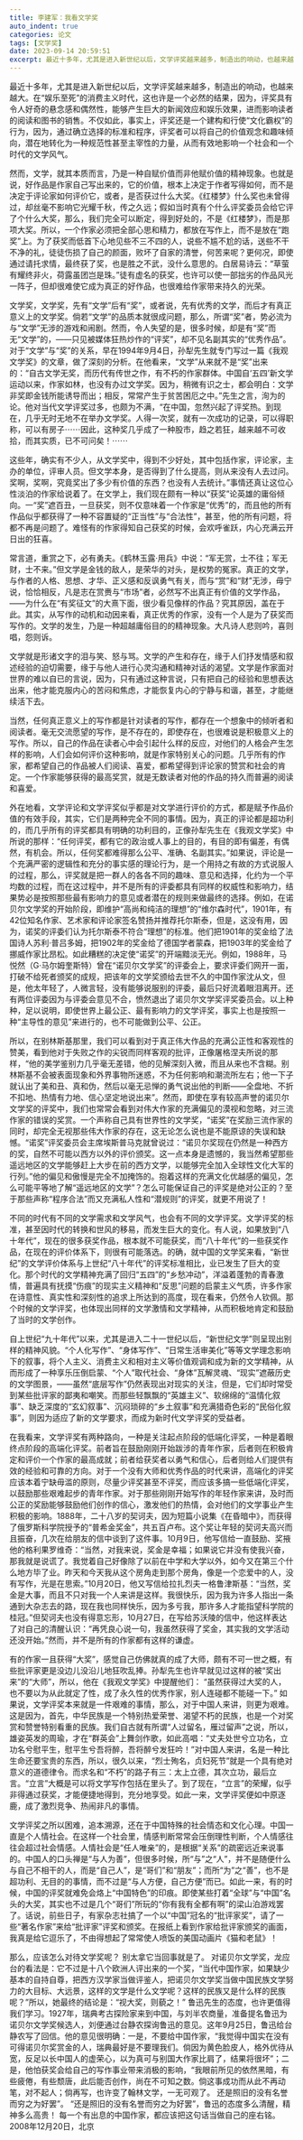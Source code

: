```yaml
---
title: 李建军：我看文学奖
auto_indent: true
categories: 论文
tags: [文学奖]
date: 2023-09-14 20:59:51
excerpt: 最近十多年，尤其是进入新世纪以后，文学评奖越来越多，制造出的响动，也越来越大。在“娱乐至死”的消费主义时代，这也许是一个必然的结果。因为，评奖具有令人好奇的悬念感和偶然性，能够产生巨大的新闻效应和娱乐效果，进而左右读者的阅读和图书的销售。不仅如此，事实上，评奖还是一个建构和行使“文化霸权”的行为，因为，通过确立选择的标准和程序，评奖者可以将自己的价值观念和趣味倾向，潜在地转化为一种规范性甚至主宰性的力量，从而有效地影响一个社会和一个时期的文学风气。
---
```

最近十多年，尤其是进入新世纪以后，文学评奖越来越多，制造出的响动，也越来越大。在“娱乐至死”的消费主义时代，这也许是一个必然的结果，因为，评奖具有令人好奇的悬念感和偶然性，能够产生巨大的新闻效应和娱乐效果，进而影响读者的阅读和图书的销售。不仅如此，事实上，评奖还是一个建构和行使“文化霸权”的行为，因为，通过确立选择的标准和程序，评奖者可以将自己的价值观念和趣味倾向，潜在地转化为一种规范性甚至主宰性的力量，从而有效地影响一个社会和一个时代的文学风气。

然而，文学，就其本质而言，乃是一种自赋价值而非他赋价值的精神现象。也就是说，好作品是作家自己写出来的，它的价值，根本上决定于作者写得如何，而不是决定于评论家如何评价它，或者，是否获过什么大奖。《红楼梦》什么奖也未曾得过，却丝毫不影响它光耀千秋，传之久远；假如当时真有个什么评奖委员会给它评了个什么大奖，那么，我们完全可以断定，得到好处的，不是《红楼梦》，而是那项大奖。所以，一个作家必须把全部心思和精力，都放在写作上，而不是放在“跑奖”上。为了获奖而低首下心地见些不三不四的人，说些不尴不尬的话，送些不干不净的礼，徒徒伤损了自己的颜面，败坏了自家的清誉，何苦来呢？更何况，即使通过请托求情，最终获了奖，也是胜之不武，没什么意思的。白居易诗云：“草萤有耀终非火，荷露虽团岂是珠。”徒有虚名的获奖，也许可以使一部拙劣的作品风光一阵子，但却很难使它成为真正的好作品，也很难给作家带来持久的光荣。

文学奖，文学奖，先有“文学”后有“奖”，或者说，先有优秀的文学，而后才有真正意义上的文学奖。倘若“文学”的品质本就很成问题，那么，所谓“奖”者，势必流为与“文学”无涉的游戏和闹剧。然而，令人失望的是，很多时候，却是有“奖”而无“文学”的，——只见被媒体狂热炒作的“评奖”，却不见名副其实的“优秀作品”。对于“文学”与“奖”的关系，早在1994年9月4日，孙犁先生就专门写过一篇《我观文学奖》的文章，做了深刻的分析。在他看来，“文学”从来就不是“奖”出来的：“自古文学无奖，而历代有传世之作，有不朽的作家群体。中国自‘五四’新文学运动以来，作家如林，也没有办过文学奖。因为，稍微有识之士，都会明白：文学非奖即金钱所能诱导而出；相反，常常产生于贫苦困厄之中。”先生之言，洵为的论。他对当代文学评奖过多，也颇为不满，“在中国，忽然兴起了评奖热。到现在，几乎无时无地不在举办文学奖。人得一次奖，就有一次成功的记录，可以得职称，可以有房子⋯⋯因此，这种奖几乎成了一种股市，趋之若狂，越来越不可收拾，而其实质，已不可问矣！⋯⋯

这些年，确实有不少人，从文学奖中，得到不少好处，其中包括作家，评论家，主办的单位，评审人员。但文学本身，是否得到了什么提高，则从来没有人去过问。奖啊，奖啊，究竟奖出了多少有价值的东西？也没有人去统计。”事情还真让这位心性淡泊的作家给说着了。在文学上，我们现在颇有一种以“获奖”论英雄的庸俗倾向。一“奖”遮百丑，一旦获奖，则不仅意味着一个作家是“优秀”的，而且他的所有作品似乎都获得了一种不容置疑的“正当性”与“合法性”，甚至，他的所有问题，将都不再是问题了。难怪有的作家得知自己获奖的时候，会欢呼雀跃，内心充满云开日出的狂喜。

常言道，重赏之下，必有勇夫。《鹤林玉露·用兵》中说：“军无赏，士不往；军无财，士不来。”但文学是金钱的敌人，是荣华的对头，是权势的冤家。真正的文学，与作者的人格、思想、才华、正义感和反讽勇气有关，而与“赏”和“财”无涉，毋宁说，恰恰相反，凡是志在赏赉与“市场”者，必然写不出真正有价值的文学作品，——为什么在“有奖征文”的大熹下面，很少看见像样的作品？究其原因，盖在于此。其实，从写作的动机和动因来看，真正优秀的作家，没有一个人是为了获奖而写作的。文学的发生，乃是一种超越庸俗目的的精神现象。大凡诗人悲则吟，喜则唱，怨则诉。

文学就是形诸文字的泪与笑、怒与骂。文学的产生和存在，缘于人们抒发情感和叙述经验的迫切需要，缘于与他人进行心灵沟通和精神对话的渴望。文学是作家面对世界的难以自已的言说，因为，只有通过这种言说，只有把自己的经验和思想表达出来，他才能克服内心的苦闷和焦虑，才能恢复内心的宁静与和谐，甚至，才能继续活下去。

当然，任何真正意义上的写作都是针对读者的写作，都存在一个想象中的倾听者和阅读者。毫无交流愿望的写作，是不存在的，即使存在，也很难说是积极意义上的写作。所以，自己的作品在读者心中会引起什么样的反应，对他们的人格会产生怎样的影响，人们会如何评价这种影响，就是作家特别关心的问题。几乎所有的作家，都希望自己的作品被人们阅读、喜爱，都希望得到评论家的赞赏和社会的肯定。一个作家能够获得的最高奖赏，就是无数读者对他的作品的持久而普遍的阅读和喜爱。

外在地看，文学评论和文学评奖似乎都是对文学进行评价的方式，都是赋予作品价值的有效手段，其实，它们是两种完全不同的事情。因为，真正的评论都是超功利的，而几乎所有的评奖都具有明确的功利目的，正像孙犁先生在《我观文学奖》中所说的那样：“任何评奖，都有它的政治或人事上的目的，有目的即有偏差，有偶然，有机会。所以，任何奖都难得那么公平、准确、名副其实。”如果说，评论是一个充满严密的逻辑性和充分的事实感的理论行为，是一个用持之有故的方式说服人的过程，那么，评奖就是把一群人的各各不同的趣味、意见和选择，化约为一个平均数的过程，而在这过程中，并不是所有的评委都具有同样的权威性和影响力，结果势必是按照那些最有影响力的意见或者潜在的规则来做最终的选择。例如，在诺贝尔文学奖的开始阶段，即维护“高尚和纯洁的理想”的“维尔森时代”，1901年，有42位知名作家、艺术家和评论家签名赞扬并推荐托尔斯泰，但是，这没有用，因为，诺奖的评委们认为托尔斯泰不符合“理想”的标准。他们把1901年的奖金给了法国诗人苏利·普吕多姆，把1902年的奖金给了德国学者蒙森，把1903年的奖金给了挪威作家比昂松。如此糟糕的决定使“诺奖”的开端黯淡无光。例如，1988年，马悦然（G·马尔姆奎斯特）曾在“诺贝尔文学奖”的评委会上，要求评委们网开一面，打破不给死者颁奖的成规，把该年的文学奖颁给去世不久的中国作家沈从文，但是，他太年轻了，人微言轻，没有能够说服别的评委，最后只好流着眼泪离开。还有两位评委因为与评委会意见不合，愤然退出了诺贝尔文学奖评奖委员会。以上种种，足以说明，即使世界上最公正、最有影响力的文学评奖，事实上也是按照一种“主导性的意见”来进行的，也不可能做到公平、公正。

所以，在别林斯基那里，我们可以看到对于真正伟大作品的充满公正性和客观性的赞美，看到他对于失败之作的尖锐而同样客观的批评，正像屠格涅夫所说的那样，“他的美学鉴别力几乎毫无差错，他的见解深刻入微，而且从来也不含糊。别林斯基不会被表面现象和外界事物所迷惑，不为任何影响和潮流所左右；他一下子就认出了美和丑、真和伪，然后以毫无忌惮的勇气说出他的判断——全盘地、不折不扣地、热情有力地、信心坚定地说出来”。然而，即使在享有较高声誉的诺贝尔文学奖的评奖中，我们也常常会看到对伟大作家的充满偏见的漠视和忽略，对三流作家的错误的奖赏。一个声称自己具有世界性的文学奖，“诺奖”在奖励三流作家的同时，却完全无视那些伟大作家的存在，这无论怎么说也是不能原谅的失误和缺憾。“诺奖”评奖委员会主席埃斯普马克就曾说过：“诺贝尔奖现在仍然是一种西方的奖，自然不可能以西方以外的评价颁奖。这一点本身是遗憾的，我当然希望那些遥远地区的文学能够赶上大步在前的西方文学，以能够完全加入全球性文化大军的行列。”他的偏见和傲慢是完全不加掩饰的。抱着这样的充满文化优越感的偏见，怎么可能平等地了解“遥远地区的文学”？怎么可能保证自己的评奖是绝对公正的？至于那些声称“程序合法”而又充满私人性和“潜规则”的评奖，就更不用说了！

不同的时代有不同的文学需求和文学风气，也会有不同的文学评奖。文学评奖的标准，甚至因时代的转换和世风的移易，而发生巨大的变化。有人说，如果放到“八十年代”，现在的很多获奖作品，根本就不可能获奖，而“八十年代”的一些获奖作品，在现在的评价体系下，则很有可能落选。的确，就中国的文学奖来看，“新世纪”的文学评价体系与上世纪“八十年代”的评奖标准相比，业已发生了巨大的变化。那个时代的文学精神充满了回归“五四”的“乡愁冲动”，洋溢着蓬勃的青春激情，普遍具有抚摸“伤痕”的现实主义精神和“反思”问题的启蒙主义气质，许多作家在诗意性、真实性和深刻性的追求上所达到的高度，现在看来，仍然令人钦佩。那个时候的文学评奖，也体现出同样的文学激情和文学精神，从而积极地肯定和鼓励了当时的文学创作。

自上世纪“九十年代”以来，尤其是进入二十一世纪以后，“新世纪文学”则呈现出别样的精神风貌。“个人化写作”、“身体写作”、“日常生活审美化”等等文学理念影响下的叙事，将个人主义、消费主义和相对主义等价值观调和成为新的文学精神，从而形成了一种享乐压倒启蒙、“个人”取代社会、“身体”瓦解灵魂、“现实”遮蔽历史的文学图景，——虽然“底层写作”仍然表现出对现实的关注，但是，它们却时常受到某些批评家的鄙夷和嘲笑。而那些轻飘飘的“英雄主义”、软绵绵的“温情化叙事”、缺乏深度的“玄幻叙事”、沉闷琐碎的“乡土叙事”和充满猎奇色彩的“民俗化叙事”，则因为适应了新的文学要求，而成为新时代文学评奖的受益者。

在我看来，文学评奖有两种路向，一种是关注起点阶段的低端化评奖，一种是着眼终点阶段的高端化评奖。前者旨在鼓励刚刚开始跋涉的青年作家，后者则在积极肯定和评价一个作家的最高成就；前者给获奖者以勇气和信心，后者则给人们提供有效的经验和可靠的方向。对于一个没有大师和优秀作品的时代来讲，高端化的评奖应该本着宁缺毋滥的原则，尽量少评奖甚至不评奖，而应该多搞一些低端化评奖，以鼓励那些艰难起步的青年作家。对于那些刚刚开始写作的年轻作家来讲，及时而公正的奖励能够鼓励他们创作的信心，激发他们的热情，会对他们的文学事业产生积极的影响。1888年，二十八岁的契诃夫，因为短篇小说集《在昏暗中》，而获得了俄罗斯科学院授予的“普希金奖金”，共五百卢布。这个奖让年轻的契诃夫高兴而且振奋，几次在给朋友的信中谈到了这件事。10月9日，他写信给一直鼓励、奖掖他的格利果罗维奇：“当然，对我来说，奖金是幸福；如果说它并没有使我兴奋，那我就是说谎了。我觉着自己好像除了以前在中学和大学以外，如今又在第三个什么地方毕了业。昨天和今天我从这个房角走到那个房角，像是一个恋爱中的人，没有写作，光是在思索。”10月20日，他又写信给拉扎烈夫一格鲁津斯基：“当然，奖金是大事，而且不只对我一个人来讲是这样。我很快乐，因为我为许多人指出一条通到大杂志去的路，现在我也同样快乐，因为多亏我，那许多人才能指望科学院的桂冠。”但契诃夫也没有得意忘形，10月27日，在写给苏沃陵的信中，他这样表达了对自己的清醒认识：“再凭良心说一句，我虽然获得了奖金，其实我的文学活动还没开始。”然而，并不是所有的作家都有这样的谦虚。

有的作家一且获得“大奖”，感觉自己仿佛就真的成了大师，颇有不可一世之概，有些批评家更是没边儿没沿儿地狂吹乱捧。孙犁先生也许早就见过这样的被“奖出来”的“大师”，所以，他在《我观文学奖》中提醒他们：
“虽然获得过大奖的人，也不要以为从此就定了性，成了永久性的优秀作家，别人连碰都不能碰一下。”
如果说，文学评奖本来就是一件艰难的事情，那么，对于中国人来讲，则更为艰难。这是因为，首先，中华民族是一个特别热爱荣誉、渴望不朽的民族，也是一个对奖赏和赞誉特别看重的民族。我们自古就有所谓“人过留名，雁过留声”之说，所以，雄姿英发的周瑜，才在“群英会”上舞剑作歌，如此高唱：“丈夫处世兮立功名，立功名兮慰平生，慰平生兮吾将醉，吾将醉兮发狂吟！”对中国人来讲，名是一种比生命还要宝贵的东西，所以，很久以来，“烈士殉名，贞妇死节”就是一个具有绝对意义的道德律令。而求名和“不朽”的路子有三：太上立德，其次立功，最后立言。“立言”大概是可以将文学写作包括在里头了。到了现在，“立言”的荣耀，似乎非得通过获奖，才能便捷地得到，充分地享受。如此一来，文学评奖便如中原逐鹿，成了激烈竞争、热闹非凡的事情。

文学评奖之所以困难，追本溯源，还在于中国特殊的社会情态和文化心理。中国一直是个人情社会。在这样一个社会里，情感判断常常会压倒理性判断，个人情感往往会超过社会情感。人情社会是“任人唯亲”的，是根据“关系”的疏密远近来说事的。中国人的口头禅是“与人为善”，但很多时候，所“与”之“人”，并不是随便什么与自己不相干的人，而是“自己人”，是“哥们”和“朋友”；而所“为”之“善”，也不是超功利、无目的的事情，而不过是“与人方便，自己方便”而已。如此一来，有的时候，中国的评奖就难免会烙上“中国特色”的印痕。即使某些打着“全球”与“中国”名头的大奖，其实也不过是几个“哥们”所玩的“你有我有全都有啊”的梁山泊游戏罢了。话说，前些日子，有家杂志社搞了一个以“中国”冠名的“批评家奖”，请了一些“著名作家”来给“批评家”评奖和颁奖。在报纸上看到作家给批评家颁奖的画面，我真是给它逗乐了，不由得想起了常常使人喷饭的美国动画片《猫和老鼠》！

那么，应该怎么对待文学奖呢？
别太拿它当回事就是了。
对诺贝尔文学奖，龙应台的看法是：它不过是十八个欧洲人评出来的一个奖，“当代中国作家，如果缺少基本的自持自尊，把西方汉学家当做评鉴人，把诺贝尔文学奖当做中国民族文学努力的大目标、大远景，这样的文学是什么文学呢？这样的民族又是什么样的民族呢？”所以，她最终的结论是：“视大奖，则藐之！”
鲁迅先生的态度，也许更值得我们学习。1927年，瑞典考古探险家来到中国，与刘半农商量，准备提名鲁迅为诺贝尔文学奖候选人，刘便通过台静农探询鲁迅的意见。这年9月25日，鲁迅给台静农写了回信。他的意见很明确：一是，不要给中国作家，“我觉得中国实在没有可得诺贝尔奖赏金的人，瑞典最好是不要理我们。倘因为黄色脸皮人，格外优待从宽，反足以长中国人的虚荣心，以为真可与别国大作家比肩了，结果将很坏”；二是，他怕获奖会给自己的写作事业带来消极的影响，“我眼前所见的依然黑暗，有些疲倦，有些颓唐，此后能否创作，尚在不可知之数。倘这事成功而从此不再动笔，对不起人；倘再写，也许变了翰林文学，一无可观了。
还是照旧的没有名誉而穷之为好罢”。
“还是照旧的没有名誉而穷之为好罢”，鲁迅的态度多么清醒，精神多么高贵！
每一个有出息的中国作家，都应该把这句话当做自己的座右铭。
2008年12月20日，北京
